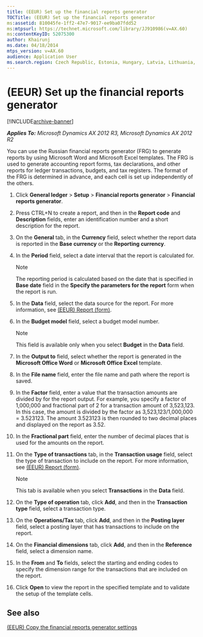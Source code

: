 ```yaml
---
title: (EEUR) Set up the financial reports generator
TOCTitle: (EEUR) Set up the financial reports generator
ms:assetid: 810045fe-1ff2-47e7-9017-ee9ba07fdd52
ms:mtpsurl: https://technet.microsoft.com/library/JJ910986(v=AX.60)
ms:contentKeyID: 52075300
author: Khairunj
ms.date: 04/18/2014
mtps_version: v=AX.60
audience: Application User
ms.search.region: Czech Republic, Estonia, Hungary, Latvia, Lithuania, Poland, Russia
---
```


# (EEUR) Set up the financial reports generator 


[!INCLUDE[archive-banner](includes/archive-banner.md)]


_**Applies To:** Microsoft Dynamics AX 2012 R3, Microsoft Dynamics AX 2012 R2_

You can use the Russian financial reports generator (FRG) to generate reports by using Microsoft Word and Microsoft Excel templates. The FRG is used to generate accounting report forms, tax declarations, and other reports for ledger transactions, budgets, and tax registers. The format of the FRG is determined in advance, and each cell is set up independently of the others.

1.  Click **General ledger** \> **Setup** \> **Financial reports generator** \> **Financial reports generator**.

2.  Press CTRL+N to create a report, and then in the **Report code** and **Description** fields, enter an identification number and a short description for the report.

3.  On the **General** tab, in the **Currency** field, select whether the report data is reported in the **Base currency** or the **Reporting currency**.

4.  In the **Period** field, select a date interval that the report is calculated for.
    

    > [!NOTE]
    > <P>The reporting period is calculated based on the date that is specified in <STRONG>Base date</STRONG> field in the <STRONG>Specify the parameters for the report</STRONG> form when the report is run.</P>



5.  In the **Data** field, select the data source for the report. For more information, see [(EEUR) Report (form)](https://technet.microsoft.com/library/jj911237\(v=ax.60\)).

6.  In the **Budget model** field, select a budget model number.
    

    > [!NOTE]
    > <P>This field is available only when you select <STRONG>Budget</STRONG> in the <STRONG>Data</STRONG> field.</P>



7.  In the **Output to** field, select whether the report is generated in the **Microsoft Office Word** or **Microsoft Office Excel** template.

8.  In the **File name** field, enter the file name and path where the report is saved.

9.  In the **Factor** field, enter a value that the transaction amounts are divided by for the report output. For example, you specify a factor of 1,000,000 and fractional part of 2 for a transaction amount of 3,523,123. In this case, the amount is divided by the factor as 3,523,123/1,000,000 = 3.523123. The amount 3.523123 is then rounded to two decimal places and displayed on the report as 3.52.

10. In the **Fractional part** field, enter the number of decimal places that is used for the amounts on the report.

11. On the **Type of transactions** tab, in the **Transaction usage** field, select the type of transaction to include on the report. For more information, see [(EEUR) Report (form)](https://technet.microsoft.com/library/jj911237\(v=ax.60\)).
    

    > [!NOTE]
    > <P>This tab is available when you select <STRONG>Transactions</STRONG> in the <STRONG>Data</STRONG> field.</P>



12. On the **Type of operation** tab, click **Add**, and then in the **Transaction type** field, select a transaction type.

13. On the **Operations/Tax** tab, click **Add**, and then in the **Posting layer** field, select a posting layer that has transactions to include on the report.

14. On the **Financial dimensions** tab, click **Add**, and then in the **Reference** field, select a dimension name.

15. In the **From** and **To** fields, select the starting and ending codes to specify the dimension range for the transactions that are included on the report.

16. Click **Open** to view the report in the specified template and to validate the setup of the template cells.

## See also

[(EEUR) Copy the financial reports generator settings](eeur-copy-the-financial-reports-generator-settings.md)

  



